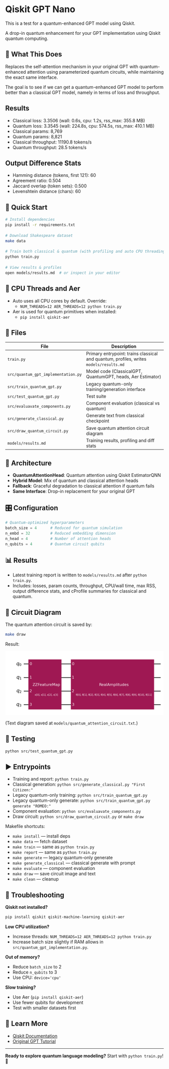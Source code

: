 # Qiskit GPT Nano

This is  a test for a quantum-enhanced GPT model using Qiskit.

A drop-in quantum enhancement for your GPT implementation using Qiskit quantum computing.

## 🎯 What This Does

Replaces the self-attention mechanism in your original GPT with quantum-enhanced attention using parameterized quantum circuits, while maintaining the exact same interface.

The goal is to see if we can get a quantum-enhanced GPT model to perform better than a classical GPT model, namely in terms of loss and throughput.


## Results



- Classical loss: 3.3506 (wall: 0.6s, cpu: 1.2s, rss_max: 355.8 MB)
- Quantum loss: 3.3545 (wall: 224.8s, cpu: 574.5s, rss_max: 410.1 MB)
- Classical params: 8,769
- Quantum params: 8,821
- Classical throughput: 11190.8 tokens/s
- Quantum throughput: 28.5 tokens/s

## Output Difference Stats

- Hamming distance (tokens, first 121): 60
- Agreement ratio: 0.504
- Jaccard overlap (token sets): 0.500
- Levenshtein distance (chars): 60

## 🚀 Quick Start

```bash
# Install dependencies
pip install -r requirements.txt

# Download Shakespeare dataset
make data

# Train both classical & quantum (with profiling and auto CPU threading)
python train.py

# View results & profiles
open models/results.md  # or inspect in your editor
```

## 🧵 CPU Threads and Aer

- Auto uses all CPU cores by default. Override:
  - `NUM_THREADS=12 AER_THREADS=12 python train.py`
- Aer is used for quantum primitives when installed:
  - `pip install qiskit-aer`

## 📁 Files

| File | Description |
|------|-------------|
| `train.py` | Primary entrypoint: trains classical and quantum, profiles, writes `models/results.md` |
| `src/quantum_gpt_implementation.py` | Model code (ClassicalGPT, QuantumGPT, heads, Aer Estimator) |
| `src/train_quantum_gpt.py` | Legacy quantum-only training/generation interface |
| `src/test_quantum_gpt.py` | Test suite |
| `src/evaluavate_components.py` | Component evaluation (classical vs quantum) |
| `src/generate_classical.py` | Generate text from classical checkpoint |
| `src/draw_quantum_circuit.py` | Save quantum attention circuit diagram |
| `models/results.md` | Training results, profiling and diff stats |

## 🧠 Architecture

- **QuantumAttentionHead**: Quantum attention using Qiskit EstimatorQNN
- **Hybrid Model**: Mix of quantum and classical attention heads
- **Fallback**: Graceful degradation to classical attention if quantum fails
- **Same Interface**: Drop-in replacement for your original GPT

## 🎛️ Configuration

```python
# Quantum-optimized hyperparameters
batch_size = 4      # Reduced for quantum simulation
n_embd = 32         # Reduced embedding dimension  
n_head = 4          # Number of attention heads
n_qubits = 4        # Quantum circuit qubits
```

## 📊 Results

- Latest training report is written to `models/results.md` after `python train.py`.
- Includes: losses, param counts, throughput, CPU/wall time, max RSS, output difference stats, and cProfile summaries for classical and quantum.

## 🔬 Circuit Diagram

The quantum attention circuit is saved by:
```bash
make draw
```
Result:

![Quantum Attention Circuit](models/quantum_attention_circuit.png)

(Text diagram saved at `models/quantum_attention_circuit.txt`.)

## 🧪 Testing

```bash
python src/test_quantum_gpt.py
```

## ▶️ Entrypoints

- Training and report: `python train.py`
- Classical generation: `python src/generate_classical.py "First Citizen:"`
- Legacy quantum-only training: `python src/train_quantum_gpt.py`
- Legacy quantum-only generate: `python src/train_quantum_gpt.py generate "ROMEO:"`
- Component evaluation: `python src/evaluavate_components.py`
- Draw circuit: `python src/draw_quantum_circuit.py` or `make draw`

Makefile shortcuts:
- `make install` — install deps
- `make data` — fetch dataset
- `make train` — same as `python train.py`
- `make report` — same as `python train.py`
- `make generate` — legacy quantum-only generate
- `make generate_classical` — classical generate with prompt
- `make evaluate` — component evaluation
- `make draw` — save circuit image and text
- `make clean` — cleanup

## 🚨 Troubleshooting

**Qiskit not installed?**
```bash
pip install qiskit qiskit-machine-learning qiskit-aer
```

**Low CPU utilization?**
- Increase threads: `NUM_THREADS=12 AER_THREADS=12 python train.py`
- Increase batch size slightly if RAM allows in `src/quantum_gpt_implementation.py`.

**Out of memory?**
- Reduce `batch_size` to 2
- Reduce `n_qubits` to 3
- Use CPU: `device='cpu'`

**Slow training?**
- Use Aer (`pip install qiskit-aer`)
- Use fewer qubits for development
- Test with smaller datasets first

## 📖 Learn More

- [Qiskit Documentation](https://qiskit.org/documentation/)
- [Original GPT Tutorial](https://karpathy.ai/zero-to-hero.html)

---

**Ready to explore quantum language modeling?** Start with `python train.py`! 🎯
